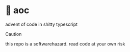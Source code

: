 # 🎄 aoc

advent of code in shitty typescript

> [!CAUTION]
> this repo is a softwarehazard. read code at your own risk
